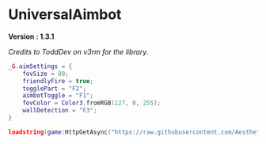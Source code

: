# UniversalAimbot

**Version : 1.3.1**

*Credits to ToddDev on v3rm for the library.*

```lua
_G.aimSettings = {
    fovSize = 80;
    friendlyFire = true;
    togglePart = "F2";
    aimbotToggle = "F1";
    fovColor = Color3.fromRGB(127, 0, 255);
    wallDetection = "F3";
}

loadstring(game:HttpGetAsync("https://raw.githubusercontent.com/AestheticalByte/UniversalAimbot/master/Universal/Main.lua"))();
```
